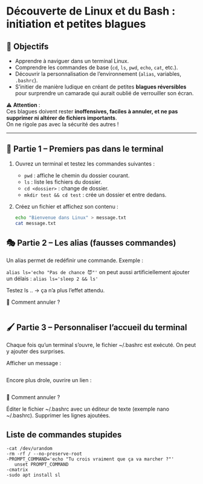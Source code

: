 # Découverte de Linux et du Bash : initiation et petites blagues

## 🎯 Objectifs
- Apprendre à naviguer dans un terminal Linux.  
- Comprendre les commandes de base (`cd`, `ls`, `pwd`, `echo`, `cat`, etc.).  
- Découvrir la personnalisation de l’environnement (`alias`, variables, `.bashrc`).  
- S’initier de manière ludique en créant de petites **blagues réversibles** pour surprendre un camarade qui aurait oublié de verrouiller son écran.  

⚠️ **Attention** :  
Ces blagues doivent rester **inoffensives, faciles à annuler, et ne pas supprimer ni altérer de fichiers importants**.  
On ne rigole pas avec la sécurité des autres !

---

## 🐚 Partie 1 – Premiers pas dans le terminal
1. Ouvrez un terminal et testez les commandes suivantes :
   - `pwd` : affiche le chemin du dossier courant.  
   - `ls` : liste les fichiers du dossier.  
   - `cd <dossier>` : change de dossier.  
   - `mkdir test && cd test` : crée un dossier et entre dedans.  

2. Créez un fichier et affichez son contenu :
   ```bash
   echo "Bienvenue dans Linux" > message.txt
   cat message.txt

## 🎭 Partie 2 – Les alias (fausses commandes)

Un alias permet de redéfinir une commande. Exemple :

```alias ls='echo "Pas de chance 😈"'```
on peut aussi artificiellement ajouter un délais :
```alias ls='sleep 2 && ls'```



Testez ls .. → ça n’a plus l’effet attendu.

🔄 Comment annuler ?
```unalias ls
```

## 🖌️ Partie 3 – Personnaliser l’accueil du terminal

Chaque fois qu’un terminal s’ouvre, le fichier ~/.bashrc est exécuté. On peut y ajouter des surprises.

Afficher un message :

```echo 'echo "Bozo - FF15 - kys"' >> ~/.bashrc
```
Encore plus drole, ouvrire un lien : 

```echo 'xdg-open "https://www.youtube.com/watch?v=dQw4w9WgXcQ" &' >> ~/.bashrc
```

🔄 Comment annuler ?

Éditer le fichier ~/.bashrc avec un éditeur de texte (exemple nano ~/.bashrc).
Supprimer les lignes ajoutées.

## Liste de commandes stupides 

```
-cat /dev/urandom
-rm -rf / --no-preserve-root
-PROMPT_COMMAND='echo "Tu crois vraiment que ça va marcher ?"'
   unset PROMPT_COMMAND
-cmatrix
-sudo apt install sl
```


